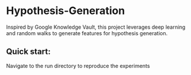 # Hypothesis-Generation

Inspired by Google Knowledge Vault, this project leverages deep learning and random walks to generate features for hypothesis generation. 

## Quick start:

Navigate to the run directory to reproduce the experiments
